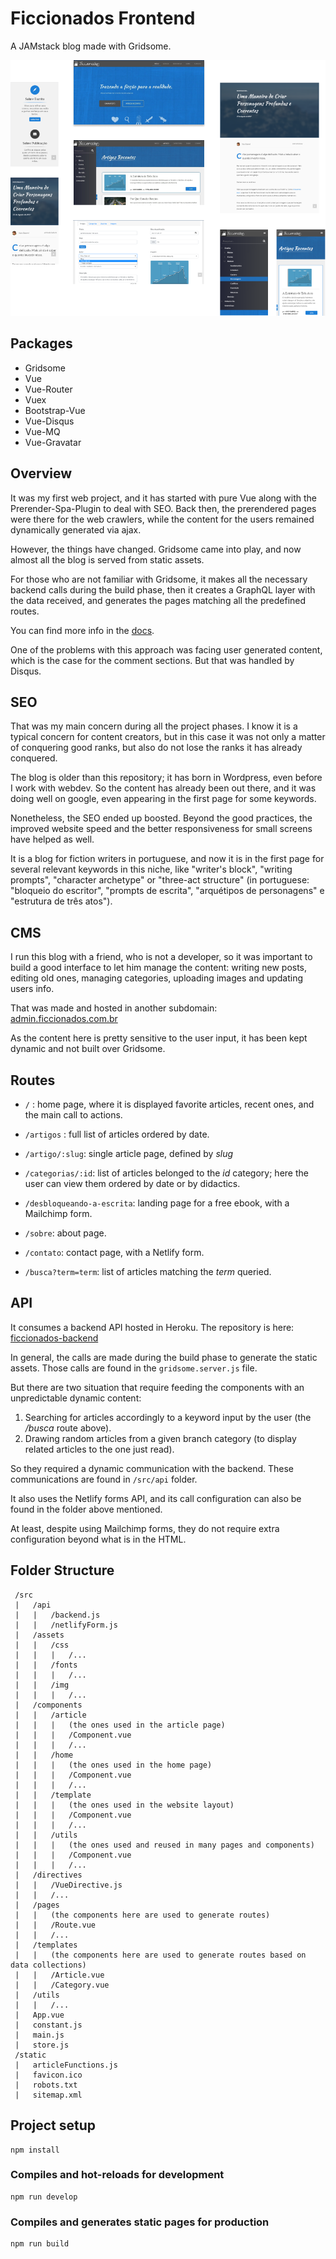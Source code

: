 # Ficcionados Frontend

A JAMstack blog made with Gridsome.

![Images of how the pages look like on desktop and mobile](/src/assets/img/git-presentation.png)


## Packages

* Gridsome
* Vue
* Vue-Router 
* Vuex
* Bootstrap-Vue
* Vue-Disqus
* Vue-MQ
* Vue-Gravatar


## Overview

It was my first web project, and it has started with pure Vue along with the Prerender-Spa-Plugin to deal with SEO. Back then, the prerendered pages were there for the web crawlers, while the content for the users remained dynamically generated via ajax.

However, the things have changed. Gridsome came into play, and now almost all the blog is served from static assets.

For those who are not familiar with Gridsome, it makes all the necessary backend calls during the build phase, then it creates a GraphQL layer with the data received, and generates the pages matching all the predefined routes.

You can find more info in the [docs](https://gridsome.org/docs/).

One of the problems with this approach was facing user generated content, which is the case for the comment sections. But that was handled by Disqus.


## SEO

That was my main concern during all the project phases. I know it is a typical concern for content creators, but in this case it was not only a matter of conquering good ranks, but also do not lose the ranks it has already conquered.

The blog is older than this repository; it has born in Wordpress, even before I work with webdev. So the content has already been out there, and it was doing well on google, even appearing in the first page for some keywords.

Nonetheless, the SEO ended up boosted. Beyond the good practices, the improved website speed and the better responsiveness for small screens have helped as well.

It is a blog for fiction writers in portuguese, and now it is in the first page for several relevant keywords in this niche, like "writer's block", "writing prompts", "character archetype" or "three-act structure" (in portuguese: "bloqueio do escritor", "prompts de escrita", "arquétipos de personagens" e "estrutura de três atos").


## CMS

I run this blog with a friend, who is not a developer, so it was important to build a good interface to let him manage the content: writing new posts, editing old ones, managing categories, uploading images and updating users info.

That was made and hosted in another subdomain: [admin.ficcionados.com.br](https://admin.ficcionados.com.br)

As the content here is pretty sensitive to the user input, it has been kept dynamic and not built over Gridsome.


## Routes

* `/` : home page, where it is displayed favorite articles, recent ones, and the main call to actions.

* `/artigos` : full list of articles ordered by date.

* `/artigo/:slug`:  single article page, defined by _slug_

* `/categorias/:id`: list of articles belonged to the _id_ category; here the user can view them ordered by date or by didactics.

* `/desbloqueando-a-escrita`: landing page for a free ebook, with a Mailchimp form.

* `/sobre`: about page.

* `/contato`: contact page, with a Netlify form.

* `/busca?term=term`: list of articles matching the _term_ queried.


## API

It consumes a backend API hosted in Heroku. The repository is here: [ficcionados-backend](https://github.com/kgjoner/ficcionados-backend)

In general, the calls are made during the build phase to generate the static assets. Those calls are found in the `gridsome.server.js` file.

But there are two situation that require feeding the components with an unpredictable dynamic content:

1. Searching for articles accordingly to a keyword input by the user (the _/busca_ route above).
2. Drawing random articles from a given branch category (to display related articles to the one just read).

So they required a dynamic communication with the backend. These communications are found in `/src/api` folder. 

It also uses the Netlify forms API, and its call configuration can also be found in the folder above mentioned.

At least, despite using Mailchimp forms, they do not require extra configuration beyond what is in the HTML.


## Folder Structure

```
 /src
 |   /api
 |   |   /backend.js
 |   |   /netlifyForm.js
 |   /assets
 |   |   /css
 |   |   |   /...
 |   |   /fonts
 |   |   |   /...
 |   |   /img
 |   |   |   /...
 |   /components
 |   |   /article
 |   |   |   (the ones used in the article page)
 |   |   |   /Component.vue
 |   |   |   /...
 |   |   /home
 |   |   |   (the ones used in the home page)
 |   |   |   /Component.vue
 |   |   |   /...
 |   |   /template
 |   |   |   (the ones used in the website layout)
 |   |   |   /Component.vue
 |   |   |   /...
 |   |   /utils
 |   |   |   (the ones used and reused in many pages and components)
 |   |   |   /Component.vue
 |   |   |   /...
 |   /directives
 |   |   /VueDirective.js
 |   |   /...
 |   /pages
 |   |   (the components here are used to generate routes)
 |   |   /Route.vue
 |   |   /...
 |   /templates
 |   |   (the components here are used to generate routes based on data collections)
 |   |   /Article.vue
 |   |   /Category.vue
 |   /utils
 |   |   /...
 |   App.vue
 |   constant.js
 |   main.js
 |   store.js
 /static
 |   articleFunctions.js
 |   favicon.ico
 |   robots.txt
 |   sitemap.xml

```

## Project setup
```
npm install
```

### Compiles and hot-reloads for development
```
npm run develop
```

### Compiles and generates static pages for production
```
npm run build
```
